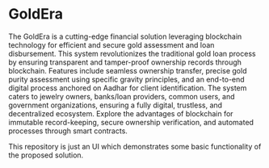# GoldEra

The GoldEra is a cutting-edge financial solution leveraging blockchain technology for efficient and secure gold assessment and loan disbursement. This system revolutionizes the traditional gold loan process by ensuring transparent and tamper-proof ownership records through blockchain. Features include seamless ownership transfer, precise gold purity assessment using specific gravity principles, and an end-to-end digital process anchored on Aadhar for client identification. The system caters to jewelry owners, banks/loan providers, common users, and government organizations, ensuring a fully digital, trustless, and decentralized ecosystem. Explore the advantages of blockchain for immutable record-keeping, secure ownership verification, and automated processes through smart contracts. 

This repository is just an UI which demonstrates some basic functionality of the proposed solution.
